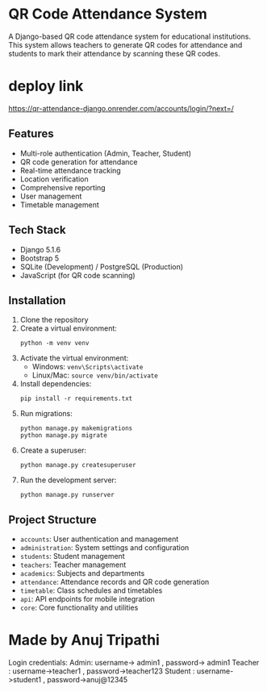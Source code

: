 # QR Code Attendance System

A Django-based QR code attendance system for educational institutions. This system allows teachers to generate QR codes for attendance and students to mark their attendance by scanning these QR codes.

# deploy link
https://qr-attendance-django.onrender.com/accounts/login/?next=/

## Features

- Multi-role authentication (Admin, Teacher, Student)
- QR code generation for attendance
- Real-time attendance tracking
- Location verification
- Comprehensive reporting
- User management
- Timetable management

## Tech Stack

- Django 5.1.6
- Bootstrap 5
- SQLite (Development) / PostgreSQL (Production)
- JavaScript (for QR code scanning)

## Installation

1. Clone the repository
2. Create a virtual environment:
   ```
   python -m venv venv
   ```
3. Activate the virtual environment:
   - Windows: `venv\Scripts\activate`
   - Linux/Mac: `source venv/bin/activate`
4. Install dependencies:
   ```
   pip install -r requirements.txt
   ```
5. Run migrations:
   ```
   python manage.py makemigrations
   python manage.py migrate
   ```
6. Create a superuser:
   ```
   python manage.py createsuperuser
   ```
7. Run the development server:
   ```
   python manage.py runserver
   ```

## Project Structure

- `accounts`: User authentication and management
- `administration`: System settings and configuration
- `students`: Student management
- `teachers`: Teacher management
- `academics`: Subjects and departments
- `attendance`: Attendance records and QR code generation
- `timetable`: Class schedules and timetables
- `api`: API endpoints for mobile integration
- `core`: Core functionality and utilities

# Made by Anuj Tripathi 
Login credentials:
Admin: username-> admin1 , password-> admin1
Teacher : username->teacher1 , password->teacher123
Student : username->student1 , password->anuj@12345
